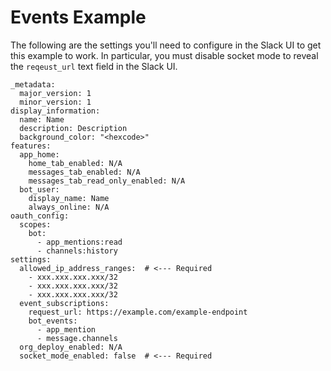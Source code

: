 # Events Example

The following are the settings you'll need to configure in the Slack UI to get this example to work. In particular, you must disable socket mode to reveal the `reqeust_url` text field in the Slack UI.

```
_metadata:
  major_version: 1
  minor_version: 1
display_information:
  name: Name
  description: Description
  background_color: "<hexcode>"
features:
  app_home:
    home_tab_enabled: N/A
    messages_tab_enabled: N/A
    messages_tab_read_only_enabled: N/A
  bot_user:
    display_name: Name
    always_online: N/A
oauth_config:
  scopes:
    bot:
      - app_mentions:read
      - channels:history
settings:
  allowed_ip_address_ranges:  # <--- Required
    - xxx.xxx.xxx.xxx/32
    - xxx.xxx.xxx.xxx/32
    - xxx.xxx.xxx.xxx/32
  event_subscriptions:
    request_url: https://example.com/example-endpoint
    bot_events:
      - app_mention
      - message.channels
  org_deploy_enabled: N/A
  socket_mode_enabled: false  # <--- Required

```
